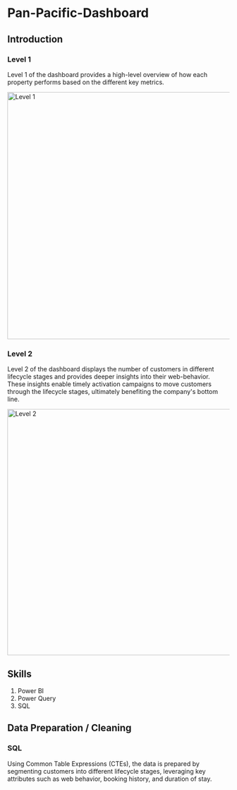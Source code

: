 # Pan-Pacific-Dashboard
## Introduction
### Level 1
Level 1 of the dashboard provides a high-level overview of how each property performs based on the different key metrics.

<img width="559" alt="Level 1" src="https://github.com/user-attachments/assets/5ed0bafe-e81b-4b68-90f3-ac90ff1a26fc" /> 

### Level 2
Level 2 of the dashboard displays the number of customers in different lifecycle stages and provides deeper insights into their web-behavior. These insights enable timely activation campaigns to move customers through the lifecycle stages, ultimately benefiting the company's bottom line.

<img width="557" alt="Level 2" src="https://github.com/user-attachments/assets/1f63e2d4-f6cc-44b0-ad98-1d0df0192abe" />

## Skills  
1. Power BI
2. Power Query
3. SQL

## Data Preparation / Cleaning  
### SQL
Using Common Table Expressions (CTEs), the data is prepared by segmenting customers into different lifecycle stages, leveraging key attributes such as web behavior, booking history, and duration of stay.
